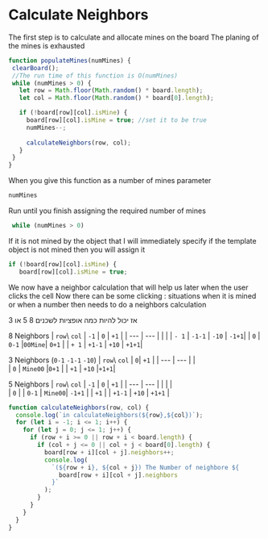 # Calculate Neighbors

The first step is to calculate and allocate mines on the board
 The planing of the mines is exhausted

 ```javascript
function populateMines(numMines) {
  clearBoard();
  //The run time of this function is O(numMines)
  while (numMines > 0) {
    let row = Math.floor(Math.random() * board.length); 
    let col = Math.floor(Math.random() * board[0].length); 

    if (!board[row][col].isMine) {
      board[row][col].isMine = true; //set it to be true
      numMines--;
     
      calculateNeighbors(row, col);
    }
  }
}
 ```
 When you give this function as a number of mines parameter
  ```javascript
numMines
 ```

 Run until you finish assigning the required number of mines
 ```javascript
  while (numMines > 0)
  ```

  If it is not mined by the object that I will immediately specify 
  if the template object is not mined then you will assign it
   ```javascript
  if (!board[row][col].isMine) {
      board[row][col].isMine = true; 
  ```
  
We now have a neighbor calculation that will help us 
later when the user clicks the cell
Now there can be some clicking : 
situations when it is mined or when a number then needs to do a neighbors calculation

  אז יכול להיות כמה אופציות לשכנים 8 5 או 3

8 Neighbors
| `row`\ `col` | `-1`    | `0`    | `+1`  |
| ---    | ---           |        |       |
| `- 1`  |       `-1-1`  | `-10`  | `-1+1`|
| `0`    |         `0-1` |`00Mine`| `0+1` |
| `+ 1`  |        `+1-1` | `+10`  | `+1+1`|

3 Neighbors (`0-1` `-1-1` `-10`)
| `row`\ `col` | `0`| `+1` |
| ---    | ---      |      |  
| `0`    | `Mine00` |`0+1` | 
| `+1`   |   `+10`  |`+1+1`| 


5 Neighbors
| `row`\ `col`   |  `-1`    | `0`     | `+1`   |
| ---    | ---   |          |         |        |      
| `0`    |       | `0-1`    | `Mine00`| `-1+1` |
| `+1`   |       |  `+1-1`  | `+10`   | `+1+1` |



```javascript
function calculateNeighbors(row, col) {
  console.log(`in calculateNeighbors(${row},${col})`);
  for (let i = -1; i <= 1; i++) {
    for (let j = 0; j <= 1; j++) {
      if (row + i >= 0 || row + i < board.length) {
        if (col + j <= 0 || col + j < board[0].length) {
          board[row + i][col + j].neighbors++;
          console.log(
            `(${row + i}, ${col + j}) The Number of neighbore ${
              board[row + i][col + j].neighbors
            }`
          );
        }
      }
    }
  }
}

```

